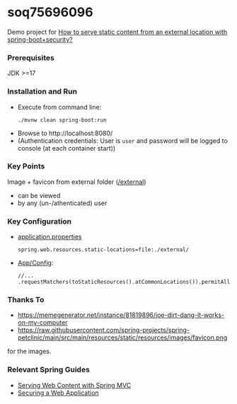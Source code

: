 # soq75696096
Demo project for [How to serve static content from an external location with spring-boot+security?](https://stackoverflow.com/q/75696096/592355)

### Prerequisites

JDK >=17

### Installation and Run

- Execute from command line:
  ```lang-bash
  ./mvnw clean spring-boot:run
  ```
- Browse to http://localhost:8080/
- (Authentication credentials: User is `user` and password will be logged to console (at each container start))
### Key Points

Image + favicon from external folder ([/external](./external))
- can be viewed
- by any (un-/athenticated) user

### Key Configuration
- [application.properties](./src/main/resources/appliaction.properties)
  ```lang-properties
  spring.web.resources.static-locations=file:./external/
  ```
- [App/Config](./src/main/java/com/stackoverflow/q75696096/Q75696096Application.java):
  ```lang-java
  //...
  .requestMatchers(toStaticResources().atCommonLocations()).permitAll()
  ```
  
### Thanks To

- https://memegenerator.net/instance/81819896/joe-dirt-dang-it-works-on-my-computer
- https://raw.githubusercontent.com/spring-projects/spring-petclinic/main/src/main/resources/static/resources/images/favicon.png
 
 for the images.

### Relevant Spring Guides

* [Serving Web Content with Spring MVC](https://spring.io/guides/gs/serving-web-content/)
* [Securing a Web Application](https://spring.io/guides/gs/securing-web/)

